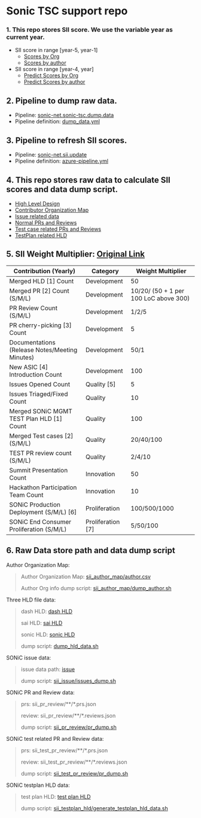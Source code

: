 # Sonic TSC support repo

### 1. This repo stores SII score. We use the variable year as current year.

- SII score in range [year-5, year-1]
  - [Scores by Org](sii_org.csv)
  - [Scores by author](sii_author.csv)
- SII score in range [year-4, year]
  - [Predict Scores by Org](sii_org_predict.csv)
  - [Predict Scores by author](sii_author_predict.csv)

## 2. Pipeline to dump raw data.
- Pipeline: [sonic-net.sonic-tsc.dump.data](https://dev.azure.com/mssonic/build/_build?definitionId=1374)
- Pipeline definition: [dump_data.yml](dump_data.yml)

## 3. Pipeline to refresh SII scores.
- Pipeline:  [sonic-net.sii.update](https://dev.azure.com/mssonic/build/_build?definitionId=1074&_a=summary)
- Pipeline definition:  [azure-pipeline.yml](azure-pipeline.yml)

## 4. This repo stores raw data to calculate SII scores and data dump script.

- [High Level Design](sii_hld)
- [Contributor Organization Map](sii_author_map)
- [Issue related data](sii_issue)
- [Normal PRs and Reviews](sii_pr_review)
- [Test case related PRs and Reviews](sii_test_pr_review)
- [TestPlan related HLD](sii_testplan_hld)

## 5. SII Weight Multiplier: [Original Link](https://github.com/sonic-net/SONiC/blob/master/tsc/TSC_Election.md)

| Contribution (Yearly) | Category | Weight Multiplier |
|--------------------------------  |----------| -------- |
| Merged HLD [1] Count              | Development | 50 |
| Merged PR [2] Count (S/M/L)       | Development | 10/20/ (50 + 1 per 100 LoC above 300)|
| PR Review Count (S/M/L)       | Development | 1/2/5    |
| PR cherry-picking [3] Count       | Development |  5 |
| Documentations (Release Notes/Meeting Minutes) | Development |  50/1  |
| New ASIC [4] Introduction Count | Development |  100 |
| Issues Opened Count               |  Quality [5] | 5 |
| Issues Triaged/Fixed Count        | Quality | 10 |
| Merged SONiC MGMT TEST Plan HLD [1] Count | Quality | 100 |
| Merged Test cases [2] (S/M/L)        | Quality | 20/40/100|
| TEST PR review count (S/M/L)     | Quality | 2/4/10 |
| Summit Presentation Count       | Innovation | 50  |
| Hackathon Participation Team Count | Innovation | 10 |
| SONiC Production Deployment (S/M/L) [6] | Proliferation | 100/500/1000 |
| SONiC End Consumer Proliferation (S/M/L) | Proliferation [7] | 5/50/100 |


## 6. Raw Data store path and data dump script
Author Organization Map:
>   Author Organization Map: [sii_author_map/author.csv](sii_author_map/author.csv)
>
>   Author Org info dump script: [sii_author_map/dump_author.sh](sii_author_map/dump_author.sh)

Three HLD file data:
>   dash HLD: [dash HLD](sii_hld/dash_hld.csv)
>
>   sai HLD: [sai HLD](sii_hld/sai_hld.csv)
>
>   sonic HLD: [sonic HLD](sii_hld/sonic_hld.csv)
>
>   dump script: [dump_hld_data.sh](sii_hld/dash_hld.csv)


SONiC issue data:
>   issue data path: [issue](sii_issue/issues.json)
>
>   dump script: [sii_issue/issues_dump.sh](sii_issue/issues_dump.sh)

SONiC PR and Review data:
>   prs: sii_pr_review/**/*.prs.json
>
>   review: sii_pr_review/**/*.reviews.json
>
>   dump script: [sii_pr_review/pr_dump.sh](sii_pr_review/pr_dump.sh)


SONiC test related PR and Review data:
>   prs: sii_test_pr_review/**/*.prs.json
>
>   review: sii_test_pr_review/**/*.reviews.json
>
>   dump script: [sii_test_pr_review/pr_dump.sh](sii_test_pr_review/pr_dump.sh)

SONiC testplan HLD data:
>   test plan HLD: [test plan HLD](sii_testplan_hld/sonic-mgmt_hld.csv)
>
>   dump script: [sii_testplan_hld/generate_testplan_hld_data.sh](sii_testplan_hld/generate_testplan_hld_data.sh)


